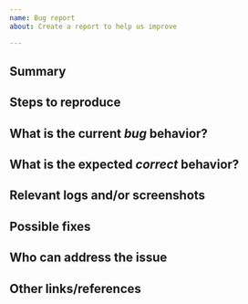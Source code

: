 ```yaml
---
name: Bug report
about: Create a report to help us improve

---
```


<!--
Please read this!

Use this issue template for reporting new bugs

Before opening a new issue, make sure to search for keywords in the issues
filtered by the "bug" label and verify the issue you're about to submit isn't a duplicate.

This and other comments should be removed as you fill out the template
-->

## Summary

<!-- Summarize the bug encountered concisely -->

## Steps to reproduce

<!-- How one can reproduce the issue - this is very important -->

## What is the current *bug* behavior?

<!-- What actually happens -->

## What is the expected *correct* behavior?

<!-- What you should see instead -->

## Relevant logs and/or screenshots

<!-- Paste any relevant logs - please use code blocks (```) to format console output,
logs, and code as it's tough to read otherwise. -->

## Possible fixes

<!-- If you can, link to the line of code that might be responsible for the problem -->

## Who can address the issue
<!-- What if any special expertise is required to resolve this issue? -->

## Other links/references

<!-- E.g. related GitLab issues/MRs -->
